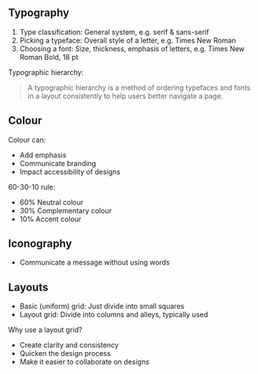 ## Typography

1. Type classification: General system, e.g. serif & sans-serif
2. Picking a typeface: Overall style of a letter, e.g. Times New Roman
3. Choosing a font: Size, thickness, emphasis of letters, e.g. Times New Roman Bold, 18 pt

Typographic hierarchy:

> A typographic hierarchy is a method of ordering typefaces and fonts in a layout consistently to help users better navigate a page.

## Colour

Colour can:

- Add emphasis
- Communicate branding
- Impact accessibility of designs

60-30-10 rule:

- 60% Neutral colour
- 30% Complementary colour
- 10% Accent colour

## Iconography

- Communicate a message without using words

## Layouts

- Basic (uniform) grid: Just divide into small squares
- Layout grid: Divide into columns and alleys, typically used

Why use a layout grid?

- Create clarity and consistency
- Quicken the design process
- Make it easier to collaborate on designs
